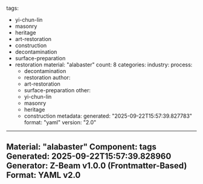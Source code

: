 tags:
  - yi-chun-lin
  - masonry
  - heritage
  - art-restoration
  - construction
  - decontamination
  - surface-preparation
  - restoration
material: "alabaster"
count: 8
categories:
  industry:
  process:
    - decontamination
    - restoration
  author:
    - art-restoration
    - surface-preparation
  other:
    - yi-chun-lin
    - masonry
    - heritage
    - construction
metadata:
  generated: "2025-09-22T15:57:39.827783"
  format: "yaml"
  version: "2.0"

---
Material: "alabaster"
Component: tags
Generated: 2025-09-22T15:57:39.828960
Generator: Z-Beam v1.0.0 (Frontmatter-Based)
Format: YAML v2.0
---